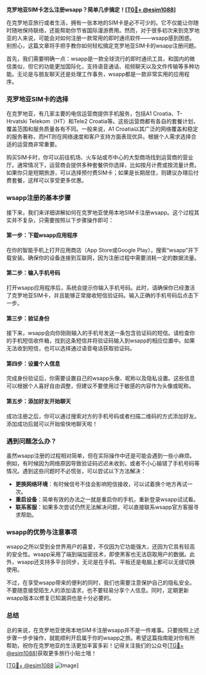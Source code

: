 **克罗地亚SIM卡怎么注册wsapp？简单几步搞定！[[TG💪+ @esim1088](https://t.me/s/esim1088)]**

在克罗地亚旅行或者生活，拥有一张本地的SIM卡是必不可少的。它不仅能让你随时随地保持联络，还能帮助你节省国际漫游费用。然而，对于很多初次来到克罗地亚的人来说，可能会对如何注册一款常用的即时通讯软件——wsapp感到困惑。别担心，这篇文章将手把手教你如何轻松搞定克罗地亚SIM卡的wsapp注册问题。

首先，我们需要明确一点：wsapp是一款全球流行的即时通讯工具，和国内的微信类似，但它的功能更加国际化，支持语音通话、视频聊天以及文件传输等多种功能。无论是与朋友聊天还是处理工作事务，wsapp都是一款非常实用的应用程序。

### 克罗地亚SIM卡的选择

在克罗地亚，有几家主要的电信运营商提供手机服务，包括A1 Croatia、T-Hrvatski Telekom（HT）和Tele2 Croatia等。这些运营商都有各自的套餐计划，覆盖范围和服务质量各有不同。一般来说，A1 Croatia以其广泛的网络覆盖和稳定的服务著称，而HT则在网络速度和客户支持方面表现优异。根据个人需求选择合适的运营商非常重要。

购买SIM卡时，你可以前往机场、火车站或市中心的大型商场找到运营商的营业厅。通常情况下，运营商会提供多种套餐供你选择，比如按月计费或按流量计费。如果你只是短期旅游，可以选择预付费SIM卡；如果是长期居住，则建议办理后付费套餐，这样可以享受更多优惠。

### wsapp注册的基本步骤

接下来，我们来详细讲解如何在克罗地亚使用本地SIM卡注册wsapp。这个过程其实并不复杂，只需要按照以下步骤操作即可：

#### 第一步：下载wsapp应用程序
在你的智能手机上打开应用商店（App Store或Google Play），搜索“wsapp”并下载安装。确保你的设备连接到互联网，因为注册过程中需要消耗一定的数据流量。

#### 第二步：输入手机号码
打开wsapp应用程序后，系统会提示你输入手机号码。此时，请确保你已经激活了克罗地亚SIM卡，并且能够正常接收短信验证码。输入正确的手机号码后点击下一步。

#### 第三步：验证身份
接下来，wsapp会向你刚刚输入的手机号发送一条包含验证码的短信。请检查你的手机短信收件箱，找到这条短信并将验证码输入到wsapp的相应位置中。如果无法收到短信，也可以选择通过语音电话获取验证码。

#### 第四步：设置个人信息
完成身份验证后，你需要设置自己的wsapp头像、昵称以及隐私设置。这些信息可以根据个人喜好自由调整，但建议不要使用过于敏感的内容作为头像或昵称。

#### 第五步：添加好友开始聊天
成功注册之后，你可以通过搜索对方的手机号码或者扫描二维码的方式添加好友。添加成功后就可以开始愉快地聊天啦！

### 遇到问题怎么办？

虽然wsapp注册的过程相对简单，但在实际操作中还是可能会遇到一些小麻烦。例如，有时候因为网络原因导致验证码迟迟未收到，或者不小心输错了手机号码等情况。遇到这些问题时不必慌张，可以尝试以下方法解决：

- **更换网络环境**：有时候信号不佳会影响短信接收，可以试着换个地方再试一次。
- **重启设备**：简单有效的办法之一就是重启你的手机，重新登录wsapp试试看。
- **联系客服**：如果多次尝试仍然无法解决问题，可以直接联系wsapp官方客服寻求帮助。

### wsapp的优势与注意事项

wsapp之所以受到全世界用户的喜爱，不仅因为它功能强大，还因为它具有较高的安全性。wsapp采用了端到端加密技术，即使黑客也无法窃取用户的数据。此外，wsapp还支持多平台同步，无论是在手机、平板还是电脑上都可以无缝切换使用。

不过，在享受wsapp带来的便利的同时，我们也需要注意保护自己的隐私安全。不要随意接受陌生人的添加请求，也不要轻易分享个人信息。同时，定期更新wsapp版本以修复已知漏洞也是十分必要的。

### 总结

总的来说，在克罗地亚使用本地SIM卡注册wsapp并不是一件难事。只要按照上述步骤一步步操作，就能顺利开启属于你的wsapp之旅。希望这篇指南能对你有所帮助，祝你在克罗地亚的生活更加丰富多彩！记得关注我们的公众号[[TG💪+ @esim1088](https://t.me/s/esim1088)]获取更多旅行小贴士哦！

[[TG💪+ @esim1088](https://t.me/s/esim1088) ![Image](https://i.postimg.cc/4NQfJmqS/Snipaste-2025-05-13-00-14-12.png)]